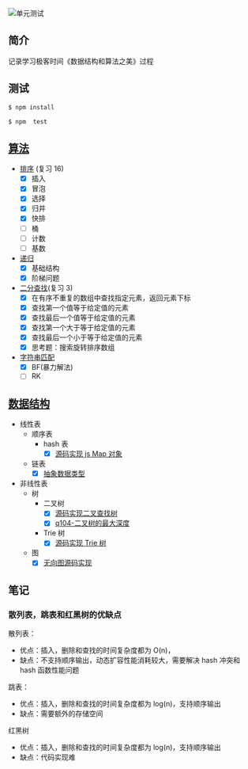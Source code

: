 ![单元测试](https://github.com/ddzyan/algorithmAndDataStructure/workflows/Nodejs/badge.svg)

## 简介

记录学习极客时间《数据结构和算法之美》过程

## 测试

```sh
$ npm install

$ npm  test
```

## [算法](./algorithm)

- [排序](./algorithm/排序) (复习 16)
  - [x] 插入
  - [x] 冒泡
  - [x] 选择
  - [x] 归并
  - [x] 快排
  - [ ] 桶
  - [ ] 计数
  - [ ] 基数
- [递归](./algorithm/递归)
  - [x] 基础结构
  - [x] 阶梯问题
- [二分查找](./algorithm/二分查找)(复习 3)
  - [x] 在有序不重复的数组中查找指定元素，返回元素下标
  - [x] 查找第一个值等于给定值的元素
  - [x] 查找最后一个值等于给定值的元素
  - [x] 查找第一个大于等于给定值的元素
  - [x] 查找最后一个小于等于给定值的元素
  - [x] 思考题：搜索旋转排序数组
- [字符串匹配](./algorithm/字符串匹配)
  - [x] BF(暴力解法)
  - [ ] RK

## [数据结构](./dataStructure)

- 线性表
  - 顺序表
    - hash 表
      - [x] [源码实现 js Map 对象](./dataStructure/线性表/顺序表/hash表/MyMap.js)
  - 链表
    - [x] [抽象数据类型](./dataStructure/线性表/链表/LinkList)
- 非线性表
  - 树
    - 二叉树
      - [x] [源码实现二叉查找树](./dataStructure/非线性表/树/二叉树/BinarySearchTree.js)
      - [x] [q104-二叉树的最大深度](./dataStructure/非线性表/树/二叉树/q104-二叉树的最大深度.js)
    - Trie 树
      - [x] [源码实现 Trie 树](./dataStructure/非线性表/树/Trie.js)
  - 图
    - [x] [无向图源码实现](./dataStructure/非线性表/图/graph.js)

## 笔记

### 散列表，跳表和红黑树的优缺点

散列表：

- 优点：插入，删除和查找的时间复杂度都为 O(n)，
- 缺点：不支持顺序输出，动态扩容性能消耗较大，需要解决 hash 冲突和 hash 函数性能问题

跳表：

- 优点：插入，删除和查找的时间复杂度都为 log(n)，支持顺序输出
- 缺点：需要额外的存储空间

红黑树

- 优点：插入，删除和查找的时间复杂度都为 log(n)，支持顺序输出
- 缺点：代码实现难
